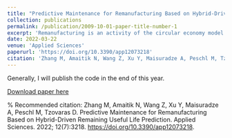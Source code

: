 ```yaml
---
title: "Predictive Maintenance for Remanufacturing Based on Hybrid-Driven Remaining Useful Life Prediction"
collection: publications
permalink: /publication/2009-10-01-paper-title-number-1
excerpt: 'Remanufacturing is an activity of the circular economy model whose purpose is to keep the high value of products and materials. As opposed to the currently employed linear economic model, remanufacturing targets the extension of products and reduces the unnecessary and wasteful use of resources. Remanufacturing, along with health status monitoring, constitutes a key element for lifetime extension and reuse of large industrial equipment. The major challenge is to determine if a machine is worth remanufacturing and when is the optimal time to perform remanufacturing. The present work proposes a new predictive maintenance framework for the remanufacturing process based on a combination of remaining useful life prediction and condition monitoring methods. A hybrid-driven approach was used to combine the advantages of the knowledge model and historical data. The proposed method has been verified on the realistic run-to-failure rolling bearing degradation dataset. The experimental results combined with visualization analysis have proven the effectiveness of the proposed method.'
date: 2022-03-22
venue: 'Applied Sciences'
paperurl: 'https://doi.org/10.3390/app12073218'
citation: 'Zhang M, Amaitik N, Wang Z, Xu Y, Maisuradze A, Peschl M, Tzovaras D. Predictive Maintenance for Remanufacturing Based on Hybrid-Driven Remaining Useful Life Prediction. Applied Sciences. 2022; 12(7):3218. https://doi.org/10.3390/app12073218.'
---
```

Generally, I will publish the code in the end of this year.

[Download paper here](https://doi.org/10.3390/app12073218)

% Recommended citation: Zhang M, Amaitik N, Wang Z, Xu Y, Maisuradze A, Peschl M, Tzovaras D. Predictive Maintenance for Remanufacturing Based on Hybrid-Driven Remaining Useful Life Prediction. Applied Sciences. 2022; 12(7):3218. https://doi.org/10.3390/app12073218.